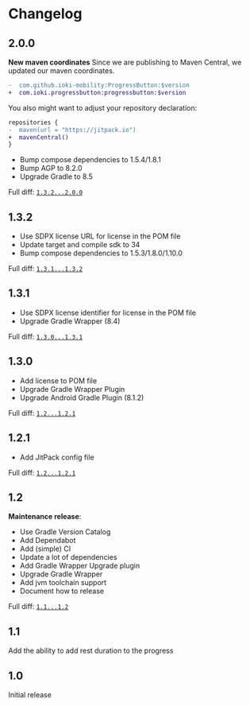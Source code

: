 # Changelog

## 2.0.0

**New maven coordinates**
Since we are publishing to Maven Central, we updated our maven coordinates.
```diff
-  com.github.ioki-mobility:ProgressButton:$version
+  com.ioki.progressbutton:progressbutton:$version
```

You also might want to adjust your repository declaration:
```diff
repositories {
-  maven(url = "https://jitpack.io")
+  mavenCentral()
}
```

* Bump compose dependencies to 1.5.4/1.8.1
* Bump AGP to 8.2.0
* Upgrade Gradle to 8.5

Full diff: [`1.3.2...2.0.0`](https://github.com/ioki-mobility/ProgressButton/compare/1.3.2...2.0.0)

## 1.3.2

* Use SDPX license URL for license in the POM file
* Update target and compile sdk to 34
* Bump compose dependencies to 1.5.3/1.8.0/1.10.0

Full diff: [`1.3.1...1.3.2`](https://github.com/ioki-mobility/ProgressButton/compare/1.3.1...1.3.2)

## 1.3.1

* Use SDPX license identifier for license in the POM file
* Upgrade Gradle Wrapper (8.4)

Full diff: [`1.3.0...1.3.1`](https://github.com/ioki-mobility/ProgressButton/compare/1.3.0...1.3.1)

## 1.3.0

* Add license to POM file
* Upgrade Gradle Wrapper Plugin
* Upgrade Android Gradle Plugin (8.1.2)

Full diff: [`1.2...1.2.1`](https://github.com/ioki-mobility/ProgressButton/compare/1.2.1...1.3.0)

## 1.2.1

* Add JitPack config file

Full diff: [`1.2...1.2.1`](https://github.com/ioki-mobility/ProgressButton/compare/1.2...1.2.1)

## 1.2

**Maintenance release**:
* Use Gradle Version Catalog
* Add Dependabot
* Add (simple) CI
* Update a lot of dependencies
* Add Gradle Wrapper Upgrade plugin
* Upgrade Gradle Wrapper
* Add jvm toolchain support
* Document how to release

Full diff: [`1.1...1.2`](https://github.com/ioki-mobility/ProgressButton/compare/1.1...1.2)

## 1.1

Add the ability to add rest duration to the progress

## 1.0

Initial release